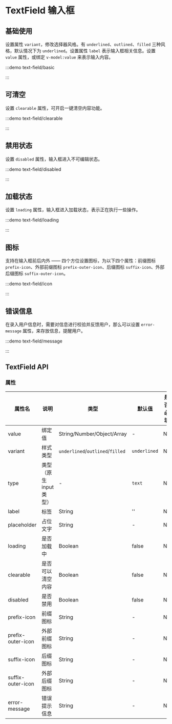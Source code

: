 # TextField 输入框

## 基础使用

设置属性 `variant`，修改选择器风格。有 `underlined`、`outlined`、`filled` 三种风格，默认情况下为 `underlined`。设置属性 `label` 表示输入框相关信息。设置 `value` 属性，或绑定 `v-model:value` 来表示输入内容。

:::demo text-field/basic

:::

## 可清空

设置 `clearable` 属性，可开启一键清空内容功能。

:::demo text-field/clearable

:::

## 禁用状态

设置 `disabled` 属性，输入框进入不可编辑状态。

:::demo text-field/disabled

:::

## 加载状态

设置 `loading` 属性，输入框进入加载状态，表示正在执行一些操作。

:::demo text-field/loading

:::

## 图标

支持在输入框前后内外 —— 四个方位设置图标，为以下四个属性：前缀图标 `prefix-icon`、外部前缀图标 `prefix-outer-icon`、后缀图标 `suffix-icon`、外部后缀图标 `suffix-outer-icon`。

:::demo text-field/icon

:::

## 错误信息

在录入用户信息时，需要对信息进行校验并反馈用户，那么可以设置 `error-message` 属性，来存放信息，提醒用户。

:::demo text-field/message

:::

## TextField API

### 属性

| 属性名            | 说明                    | 类型                             | 默认值       | 是否必填 |
| ----------------- | ----------------------- | -------------------------------- | ------------ | -------- |
| value             | 绑定值                  | String/Number/Object/Array       | -            | No       |
| variant           | 样式类型                | `underlined`/`outlined`/`filled` | `underlined` | No       |
| type              | 类型（原生 input 类型） | -                                | `text`       | No       |
| label             | 标签                    | String                           | ''           | No       |
| placeholder       | 占位文字                | String                           | -            | No       |
| loading           | 是否加载中              | Boolean                          | false        | No       |
| clearable         | 是否可以清空内容        | Boolean                          | false        | No       |
| disabled          | 是否禁用                | Boolean                          | false        | No       |
| prefix-icon       | 前缀图标                | String                           | -            | No       |
| prefix-outer-icon | 外部前缀图标            | String                           | -            | No       |
| suffix-icon       | 后缀图标                | String                           | -            | No       |
| suffix-outer-icon | 外部后缀图标            | String                           | -            | No       |
| error-message     | 错误提示信息            | String                           | -            | No       |

